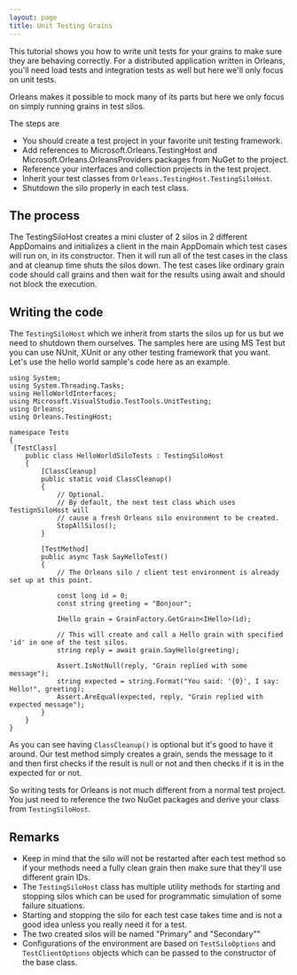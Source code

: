 ```yaml
---
layout: page
title: Unit Testing Grains
---
```


This tutorial shows you how to write unit tests for your grains to make sure they are behaving correctly.
For a distributed application written in Orleans, you'll need load tests and integration tests as well but here we'll only focus on unit tests.

Orleans makes it possible to mock many of its parts but here we only focus on simply running grains in test silos.

The steps are

- You should create a test project in your favorite unit testing framework.
- Add references to Microsoft.Orleans.TestingHost and Microsoft.Orleans.OrleansProviders packages from NuGet to the project.
- Reference your interfaces and collection projects in the test project.
- Inherit your test classes from `Orleans.TestingHost.TestingSiloHost`.
- Shutdown the silo properly in each test class.

## The process
The TestingSiloHost creates a mini cluster of 2 silos in 2 different AppDomains and initializes a client in the main AppDomain which test cases will run on, in its constructor.
 Then it will run all of the test cases in the class and at cleanup time shuts the silos down.
The test cases like ordinary grain code should call grains and then wait for the results using await and should not block the execution.

## Writing the code
The `TestingSiloHost` which we inherit from starts the silos up for us but we need to shutdown them ourselves.
The samples here are using MS Test but you can use NUnit, XUnit or any other testing framework that you want. Let's use the hello world sample's code here as an example.

``` cshar
using System;
using System.Threading.Tasks;
using HelloWorldInterfaces;
using Microsoft.VisualStudio.TestTools.UnitTesting;
using Orleans;
using Orleans.TestingHost;

namespace Tests
{
 [TestClass]
    public class HelloWorldSiloTests : TestingSiloHost
    {
        [ClassCleanup]
        public static void ClassCleanup()
        {
            // Optional. 
            // By default, the next test class which uses TestignSiloHost will
            // cause a fresh Orleans silo environment to be created.
            StopAllSilos();
        }

        [TestMethod]
        public async Task SayHelloTest()
        {
            // The Orleans silo / client test environment is already set up at this point.

            const long id = 0;
            const string greeting = "Bonjour";

            IHello grain = GrainFactory.GetGrain<IHello>(id);
            
            // This will create and call a Hello grain with specified 'id' in one of the test silos.
            string reply = await grain.SayHello(greeting);
            
            Assert.IsNotNull(reply, "Grain replied with some message");
            string expected = string.Format("You said: '{0}', I say: Hello!", greeting);
            Assert.AreEqual(expected, reply, "Grain replied with expected message");
        }
    }
}   

```

As you can see having `ClassCleanup()` is optional but it's good to have it around. 
Our test method simply creates a grain, sends the message to it and then first checks if the result is null or not and then checks if it is in the expected for or not.

So writing tests for Orleans is not much different from a normal test project.
You just need to reference the two NuGet packages and derive your class from `TestingSiloHost`. 

## Remarks

- Keep in mind that the silo will not be restarted after each test method so if your methods need a fully clean grain then make sure that they'll use different grain IDs.
- The `TestingSiloHost` class has multiple utility methods for starting and stopping silos which can be used for programmatic simulation of some failure situations.
- Starting and stopping the silo for each test case takes time and is not a good idea unless you really need it for a test.
- The two created silos will be named "Primary" and "Secondary""
- Configurations of the environment are based on `TestSiloOptions` and `TestClientOptions` objects which can be passed to the constructor of the base class.